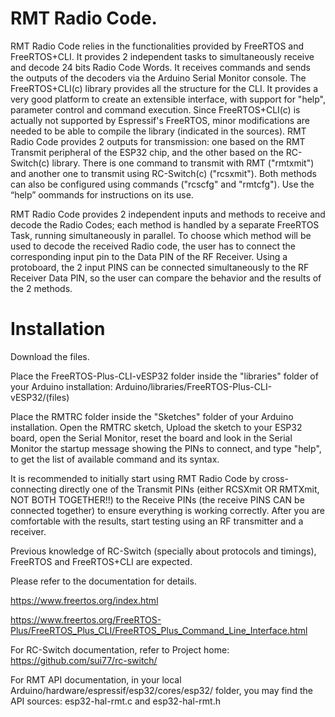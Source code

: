 # RMT Radio Code.

RMT Radio Code relies in the functionalities provided by FreeRTOS and FreeRTOS+CLI. It provides 2 independent tasks to simultaneously receive and decode 24 bits Radio Code Words. It receives commands and sends the outputs of the decoders via the Arduino Serial Monitor console. The FreeRTOS+CLI(c) library provides all the structure for the CLI. It provides a very good platform to create an extensible interface, with support for "help", parameter control and command execution. Since FreeRTOS+CLI(c) is actually not supported by Espressif's FreeRTOS, minor modifications are needed to be able to compile the library (indicated in the sources). RMT Radio Code provides 2 outputs for transmission: one based on the RMT Transmit peripheral of the ESP32 chip, and the other based on the RC-Switch(c) library. There is one command to transmit with RMT ("rmtxmit") and another one to transmit using RC-Switch(c) ("rcsxmit"). Both methods can also be configured using commands ("rcscfg" and "rmtcfg"). Use the “help” oommands for instructions on its use.

RMT Radio Code provides 2 independent inputs and methods to receive and decode the Radio Codes; each method is handled by a separate FreeRTOS Task, running simultaneously in parallel. To choose which method will be used to decode the received Radio code, the user has to connect the corresponding input pin to the Data PIN of the RF Receiver. Using a protoboard, the 2 input PINS can be connected simultaneously to the RF Receiver Data PIN, so the user can compare the behavior and the results of the 2 methods. 

# Installation

Download the files.

Place the FreeRTOS-Plus-CLI-vESP32 folder inside the "libraries" folder of your Arduino installation: Arduino/libraries/FreeRTOS-Plus-CLI-vESP32/(files)

Place the RMTRC folder inside the "Sketches" folder of your Arduino installation.  Open the RMTRC sketch, Upload the sketch to your ESP32 board, open the Serial Monitor, reset the board and look in the Serial Monitor the startup message showing the PINs to connect, and type "help", to get the list of available command and its syntax.

It is recommended to initially start using RMT Radio Code by cross-connecting directly one of the Transmit PINs (either RCSXmit OR RMTXmit, NOT BOTH TOGETHER!!) to the Receive PINs (the receive PINS CAN be connected together) to ensure everything is working correctly. After you are comfortable with the results, start testing using an RF transmitter and a receiver.

Previous knowledge of RC-Switch (specially about protocols and timings), FreeRTOS and FreeRTOS+CLI are expected.

Please refer to the documentation for details.

https://www.freertos.org/index.html

https://www.freertos.org/FreeRTOS-Plus/FreeRTOS_Plus_CLI/FreeRTOS_Plus_Command_Line_Interface.html

For RC-Switch documentation, refer to Project home: https://github.com/sui77/rc-switch/

For RMT API documentation, in your local Arduino/hardware/espressif/esp32/cores/esp32/ folder, you may find the API sources: esp32-hal-rmt.c and esp32-hal-rmt.h
